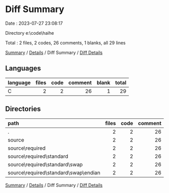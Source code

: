 # Diff Summary

Date : 2023-07-27 23:08:17

Directory e:\\code\\haihe

Total : 2 files,  2 codes, 26 comments, 1 blanks, all 29 lines

[Summary](results.md) / [Details](details.md) / Diff Summary / [Diff Details](diff-details.md)

## Languages
| language | files | code | comment | blank | total |
| :--- | ---: | ---: | ---: | ---: | ---: |
| C | 2 | 2 | 26 | 1 | 29 |

## Directories
| path | files | code | comment | blank | total |
| :--- | ---: | ---: | ---: | ---: | ---: |
| . | 2 | 2 | 26 | 1 | 29 |
| source | 2 | 2 | 26 | 1 | 29 |
| source\\required | 2 | 2 | 26 | 1 | 29 |
| source\\required\\standard | 2 | 2 | 26 | 1 | 29 |
| source\\required\\standard\\swap | 2 | 2 | 26 | 1 | 29 |
| source\\required\\standard\\swap\\endian | 2 | 2 | 26 | 1 | 29 |

[Summary](results.md) / [Details](details.md) / Diff Summary / [Diff Details](diff-details.md)